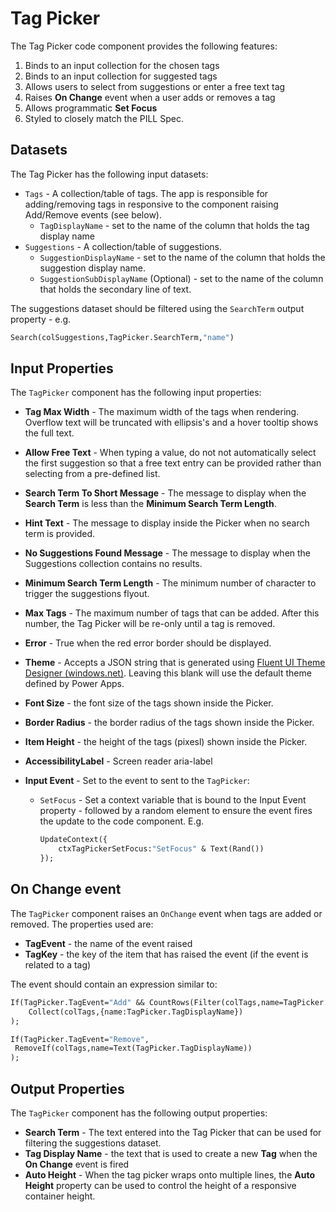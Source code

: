 # Tag Picker

The Tag Picker code component provides the following features:

1. Binds to an input collection for the chosen tags
2. Binds to an input collection for suggested tags
3. Allows users to select from suggestions or enter a free text tag
4. Raises **On Change** event when a user adds or removes a tag
5. Allows programmatic **Set Focus**
6. Styled to closely match the PILL Spec.

## Datasets

The Tag Picker has the following input datasets:

- `Tags` - A collection/table of tags. The app is responsible for adding/removing tags in responsive to the component raising Add/Remove events (see below).
  - `TagDisplayName` - set to the name of the column that holds the tag display name
- `Suggestions` - A collection/table of suggestions.
  - `SuggestionDisplayName` - set to the name of the column that holds the suggestion display name.
  - `SuggestionSubDisplayName` (Optional) - set to the name of the column that holds the secondary line of text.

The suggestions dataset should be filtered using the `SearchTerm` output property - e.g.

```vb
Search(colSuggestions,TagPicker.SearchTerm,"name")
```

## Input Properties

The `TagPicker` component has the following input properties:

- **Tag Max Width** - The maximum width of the tags when rendering. Overflow text will be truncated with ellipsis's and a hover tooltip shows the full text.

- **Allow Free Text** - When typing a value, do not not automatically select the first suggestion so that a free text entry can be provided rather than selecting from a pre-defined list.

- **Search Term To Short Message** - The message to display when the **Search Term** is less than the **Minimum Search Term Length**.

- **Hint Text** - The message to display inside the Picker when no search term is provided.

- **No Suggestions Found Message** - The message to display when the Suggestions collection contains no results.

- **Minimum Search Term Length** - The minimum number of character to trigger the suggestions flyout.

- **Max Tags** - The maximum number of tags that can be added. After this number, the Tag Picker will be re-only until a tag is removed.

- **Error** - True when the red error border should be displayed.

- **Theme** - Accepts a JSON string that is generated using [Fluent UI Theme Designer (windows.net)](https://fabricweb.z5.web.core.windows.net/pr-deploy-site/refs/heads/master/theming-designer/). Leaving this blank will use the default theme defined by Power Apps.

- **Font Size** - the font size of the tags shown inside the Picker.

- **Border Radius** - the border radius of the tags shown inside the Picker.

- **Item Height** - the height of the tags (pixesl) shown inside the Picker.

- **AccessibilityLabel** - Screen reader aria-label

- **Input Event** - Set to the event to sent to the `TagPicker`:

  - `SetFocus` - Set a context variable that is bound to the Input Event property - followed by a random element to ensure the event fires the update to the code component. E.g.

    ```vb
    UpdateContext({
        ctxTagPickerSetFocus:"SetFocus" & Text(Rand())
    });
    ```

## On Change event

The `TagPicker` component raises an `OnChange` event when tags are added or removed. The properties used are:

- **TagEvent** - the name of the event raised
- **TagKey** - the key of the item that has raised the event (if the event is related to a tag)

The event should contain an expression similar to:

```vb
If(TagPicker.TagEvent="Add" && CountRows(Filter(colTags,name=TagPicker.TagDisplayName))=0,
    Collect(colTags,{name:TagPicker.TagDisplayName})
);

If(TagPicker.TagEvent="Remove",
 RemoveIf(colTags,name=Text(TagPicker.TagDisplayName))
);
```

## Output Properties

The `TagPicker` component has the following output properties:

- **Search Term** - The text entered into the Tag Picker that can be used for filtering the suggestions dataset.
- **Tag Display Name** - the text that is used to create a new **Tag** when the **On Change** event is fired
- **Auto Height** - When the tag picker wraps onto multiple lines, the **Auto Height** property can be used to control the height of a responsive container height.
